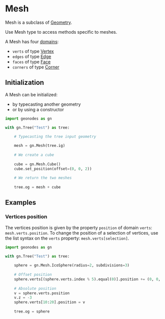 # Mesh

Mesh is a subclass of [Geometry](Geometry.md).

Use Mesh type to access methods specific to meshes.

A Mesh has four [domains](domain.md):
- `verts` of type [Vertex](Vertex.md)
- `edges` of type [Edge](Edge.md)
- `faces` of type [Face](Face.md)
- `corners` of type [Corner](Corner.md)

## Initialization

A Mesh can be initialized:
- by typecasting another geometry
- or by using a constructor

```python
import geonodes as gn

with gn.Tree("Test") as tree:

    # Typecasting the tree input geometry
    
    mesh = gn.Mesh(tree.ig)
    
    # We create a cube
    
    cube = gn.Mesh.Cube()
    cube.set_position(offset=(0, 0, 2))
    
    # We return the two meshes
    
    tree.og = mesh + cube
```

## Examples

### Vertices position

The vertices position is given by the property `position` of domain `verts`: `mesh.verts.position`.
To change the position of a selection of vertices, use the list syntax on the `verts` property: `mesh.verts[selection]`.

```python
import geonodes as gn

with gn.Tree("Test") as tree:
    
    sphere = gn.Mesh.IcoSphere(radius=2, subdivisions=3)
    
    # Offset position
    sphere.verts[(sphere.verts.index % 5).equal(0)].position += (0, 0, 1)
    
    # Absolute position
    v = sphere.verts.position
    v.z = -3
    sphere.verts[10:20].position = v
    
    tree.og = sphere
```



    
    
    
    


